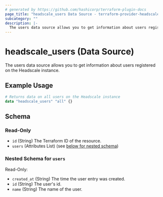 ```yaml
---
# generated by https://github.com/hashicorp/terraform-plugin-docs
page_title: "headscale_users Data Source - terraform-provider-headscale"
subcategory: ""
description: |-
  The users data source allows you to get information about users registered on the Headscale instance.
---
```


# headscale_users (Data Source)

The users data source allows you to get information about users registered on the Headscale instance.

## Example Usage

```terraform
# Returns data on all users on the Headscale instance
data "headscale_users" "all" {}
```

<!-- schema generated by tfplugindocs -->
## Schema

### Read-Only

- `id` (String) The Terraform ID of the resource.
- `users` (Attributes List) (see [below for nested schema](#nestedatt--users))

<a id="nestedatt--users"></a>
### Nested Schema for `users`

Read-Only:

- `created_at` (String) The time the user entry was created.
- `id` (String) The user's id.
- `name` (String) The name of the user.


